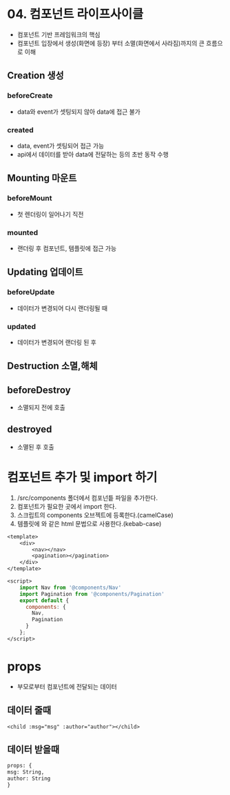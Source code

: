# 04. 컴포넌트 라이프사이클

- 컴포넌트 기반 프레임워크의 핵심
- 컴포넌트 입장에서 생성(화면에 등장) 부터 소멸(화면에서 사라짐)까지의 큰 흐름으로 이해

## Creation 생성

### beforeCreate

- data와 event가 셋팅되지 않아 data에 접근 불가

### created

- data, event가 셋팅되어 접근 가능
- api에서 데이터를 받아 data에 전달하는 등의 초반 동작 수행

## Mounting 마운트

### beforeMount

- 첫 렌더링이 일어나기 직전

### mounted

- 랜더링 후 컴포넌트, 템플릿에 접근 가능

## Updating 업데이트

### beforeUpdate

- 데이터가 변경되어 다시 랜더링될 때

### updated

- 데이터가 변경되어 랜더링 된 후

## Destruction 소멸,해체

## beforeDestroy

- 소멸되지 전에 호출

## destroyed

- 소멸된 후 호출

# 컴포넌트 추가 및 import 하기

1. /src/components 폴더에서 컴포넌틑 파일을 추가한다.
2. 컴포넌트가 필요한 곳에서 import 한다.
3. 스크립트의 components 오브젝트에 등록한다.(camelCase)
4. 템플릿에 <components></components> 와 같은 html 문법으로 사용한다.(kebab-case)

```JSP
<template>
    <div>
        <nav></nav>
        <pagination></pagination>
    </div>
</template>

<script>
    import Nav from '@components/Nav'
    import Pagination from '@components/Pagination'
    export default {
      components: {
        Nav,
        Pagination
      }
    };
</script>
```

# props

- 부모로부터 컴포넌트에 전달되는 데이터

## 데이터 줄때

```HAML
<child :msg="msg" :author="author"></child>
```

## 데이터 받을때

```JSP
props: {
msg: String,
author: String
}
```